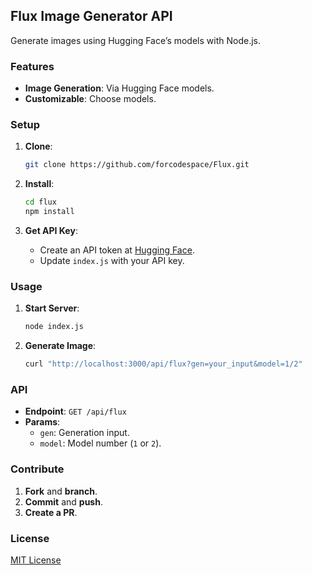 ## Flux Image Generator API

Generate images using Hugging Face’s models with Node.js.

### Features

- **Image Generation**: Via Hugging Face models.
- **Customizable**: Choose models.

### Setup

1. **Clone**:
    ```bash
    git clone https://github.com/forcodespace/Flux.git
    ```

2. **Install**:
    ```bash
    cd flux
    npm install
    ```

3. **Get API Key**:
   - Create an API token at [Hugging Face](https://huggingface.co/settings/tokens).
   - Update `index.js` with your API key.

### Usage

1. **Start Server**:
    ```bash
    node index.js
    ```

2. **Generate Image**:
   ```bash
   curl "http://localhost:3000/api/flux?gen=your_input&model=1/2"
   ```

### API

- **Endpoint**: `GET /api/flux`
- **Params**:
  - `gen`: Generation input.
  - `model`: Model number (`1` or `2`).

### Contribute

1. **Fork** and **branch**.
2. **Commit** and **push**.
3. **Create a PR**.

### License

[MIT License](LICENSE)
